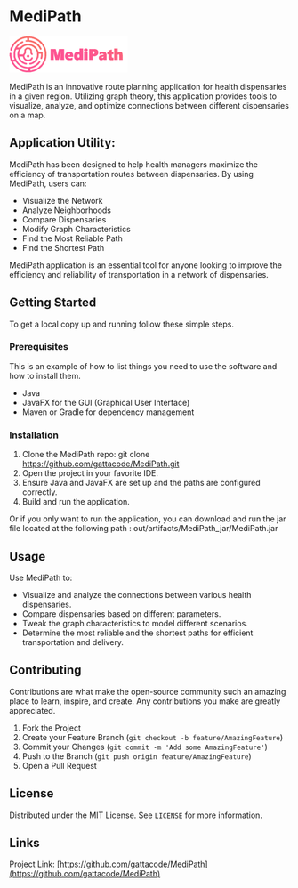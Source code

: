 # MediPath
![logomedipath.png](src%2Fmain%2Fresources%2Flogomedipath.png)

MediPath is an innovative route planning application for health dispensaries in a given region. Utilizing graph theory, this application provides tools to visualize, analyze, and optimize connections between different dispensaries on a map.

## Application Utility:

MediPath has been designed to help health managers maximize the efficiency of transportation routes between dispensaries. By using MediPath, users can:

- Visualize the Network
- Analyze Neighborhoods
- Compare Dispensaries
- Modify Graph Characteristics
- Find the Most Reliable Path
- Find the Shortest Path

MediPath application is an essential tool for anyone looking to improve the efficiency and reliability of transportation in a network of dispensaries.

## Getting Started

To get a local copy up and running follow these simple steps.

### Prerequisites

This is an example of how to list things you need to use the software and how to install them.
- Java
- JavaFX for the GUI (Graphical User Interface)
- Maven or Gradle for dependency management

### Installation

1. Clone the MediPath repo: git clone https://github.com/gattacode/MediPath.git
2. Open the project in your favorite IDE.
3. Ensure Java and JavaFX are set up and the paths are configured correctly.
4. Build and run the application.

Or if you only want to run the application, you can download and run the jar file located at the following path :
out/artifacts/MediPath_jar/MediPath.jar

## Usage

Use MediPath to:

- Visualize and analyze the connections between various health dispensaries.
- Compare dispensaries based on different parameters.
- Tweak the graph characteristics to model different scenarios.
- Determine the most reliable and the shortest paths for efficient transportation and delivery.

## Contributing

Contributions are what make the open-source community such an amazing place to learn, inspire, and create. Any contributions you make are greatly appreciated.

1. Fork the Project
2. Create your Feature Branch (`git checkout -b feature/AmazingFeature`)
3. Commit your Changes (`git commit -m 'Add some AmazingFeature'`)
4. Push to the Branch (`git push origin feature/AmazingFeature`)
5. Open a Pull Request

## License

Distributed under the MIT License. See `LICENSE` for more information.

## Links

Project Link: [https://github.com/gattacode/MediPath](https://github.com/gattacode/MediPath)


